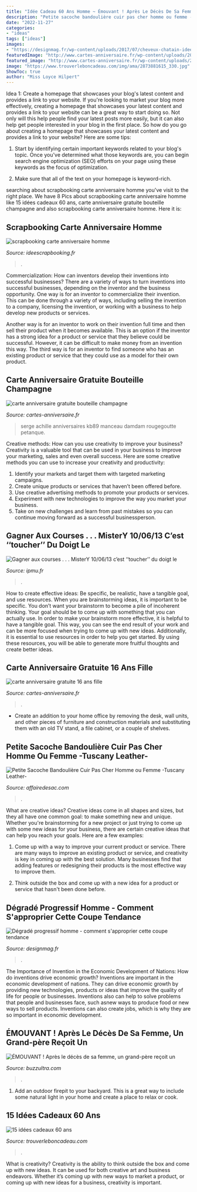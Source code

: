 ```yaml
---
title: "Idée Cadeau 60 Ans Homme ~ Émouvant ! Après Le Décès De Sa Femme, Un Grand-père Reçoit Un"
description: "Petite sacoche bandoulière cuir pas cher homme ou femme -tuscany leather-"
date: "2022-11-27"
categories:
- "ideas"
tags: ["ideas"]
images:
- "https://designmag.fr/wp-content/uploads/2017/07/cheveux-chatain-idee-masculin.jpg"
featuredImage: "http://www.cartes-anniversaire.fr/wp-content/uploads/2017/07/idee-de-carte-anniversaire-gratuite-bouteille-champagne.jpg"
featured_image: "http://www.cartes-anniversaire.fr/wp-content/uploads/2017/07/idee-de-carte-anniversaire-gratuite-bouteille-champagne.jpg"
image: "https://www.trouverleboncadeau.com/img/ama/2873881615_330.jpg"
ShowToc: true
author: "Miss Loyce Hilpert"
---
```



Idea 1: Create a homepage that showcases your blog's latest content and provides a link to your website.
If you're looking to market your blog more effectively, creating a homepage that showcases your latest content and provides a link to your website can be a great way to start doing so. Not only will this help people find your latest posts more easily, but it can also help get people interested in your blog in the first place. So how do you go about creating a homepage that showcases your latest content and provides a link to your website? Here are some tips:
1. Start by identifying certain important keywords related to your blog's topic. Once you've determined what those keywords are, you can begin search engine optimization (SEO) efforts on your page using these keywords as the focus of optimization.

2. Make sure that all of the text on your homepage is keyword-rich.

	

		
searching about scrapbooking carte anniversaire homme you've visit to the right place. We have 8 Pics about scrapbooking carte anniversaire homme like 15 idées cadeaux 60 ans, carte anniversaire gratuite bouteille champagne and also scrapbooking carte anniversaire homme. Here it is:
		
    
## Scrapbooking Carte Anniversaire Homme

<img loading=lazy src="http://www.ideescrapbooking.fr/images/scrapbooking-carte-anniversaire-homme_7.jpg" onerror="this.onerror=null;this.src='https://tse4.mm.bing.net/th?id=OIP.G2K5svEU_X3f5MYCbYWrhgHaJl&amp;pid=15.1';" alt="scrapbooking carte anniversaire homme">

_Source: ideescrapbooking.fr_

>. 

	

Commercialization: How can inventors develop their inventions into successful businesses?
There are a variety of ways to turn inventions into successful businesses, depending on the inventor and the business opportunity. 
One way is for an inventor to commercialize their invention. This can be done through a variety of ways, including selling the invention to a company, licensing the invention, or working with a business to help develop new products or services. 

Another way is for an inventor to work on their invention full time and then sell their product when it becomes available. This is an option if the inventor has a strong idea for a product or service that they believe could be successful. However, it can be difficult to make money from an invention this way. 
The third way is for an inventor to find someone who has an existing product or service that they could use as a model for their own product.

    
## Carte Anniversaire Gratuite Bouteille Champagne

<img loading=lazy src="http://www.cartes-anniversaire.fr/wp-content/uploads/2017/07/idee-de-carte-anniversaire-gratuite-bouteille-champagne.jpg" onerror="this.onerror=null;this.src='https://tse1.mm.bing.net/th?id=OIP.-5gUiYiD3iMCKZfXXPdB8gHaGu&amp;pid=15.1';" alt="carte anniversaire gratuite bouteille champagne">

_Source: cartes-anniversaire.fr_

>serge achille anniversaires kb89 manceau damdam rougegoutte petanque. 

	

Creative methods: How can you use creativity to improve your business?
Creativity is a valuable tool that can be used in your business to improve your marketing, sales and even overall success. Here are some creative methods you can use to increase your creativity and productivity: 
1. Identify your markets and target them with targeted marketing campaigns.
2. Create unique products or services that haven’t been offered before.
3. Use creative advertising methods to promote your products or services. 
4. Experiment with new technologies to improve the way you market your business. 
5. Take on new challenges and learn from past mistakes so you can continue moving forward as a successful businessperson.

    
## Gagner Aux Courses . . . MisterY 10/06/13 C’est ‘‘toucher’’ Du Doigt Le

<img loading=lazy src="https://ipmu.fr/iPMU/GAGNER_aux_Courses_files/droppedImage_9.jpg" onerror="this.onerror=null;this.src='https://tse1.mm.bing.net/th?id=OIP.xkAkH2kxAqXdg-1k2qiD0AHaCs&amp;pid=15.1';" alt="Gagner aux courses . . . MisterY 10/06/13 c’est ‘‘toucher’’ du doigt le">

_Source: ipmu.fr_

>. 

	

How to create effective ideas: Be specific, be realistic, have a tangible goal, and use resources.
When you are brainstorming ideas, it is important to be specific. You don’t want your brainstorm to become a pile of incoherent thinking. Your goal should be to come up with something that you can actually use. In order to make your brainstorm more effective, it is helpful to have a tangible goal. This way, you can see the end result of your work and can be more focused when trying to come up with new ideas. Additionally, it is essential to use resources in order to help you get started. By using these resources, you will be able to generate more fruitful thoughts and create better ideas.

    
## Carte Anniversaire Gratuite 16 Ans Fille

<img loading=lazy src="http://www.cartes-anniversaire.fr/wp-content/uploads/2018/06/idee-de-carte-anniversaire-gratuite-16-ans-fille.jpg" onerror="this.onerror=null;this.src='https://tse3.mm.bing.net/th?id=OIP.L44dl9LlaMSZcpUJcULAXgHaFD&amp;pid=15.1';" alt="carte anniversaire gratuite 16 ans fille">

_Source: cartes-anniversaire.fr_

>. 

	

- Create an addition to your home office by removing the desk, wall units, and other pieces of furniture and construction materials and substituting them with an old TV stand, a file cabinet, or a couple of shelves.

    
## Petite Sacoche Bandoulière Cuir Pas Cher Homme Ou Femme -Tuscany Leather-

<img loading=lazy src="https://www.affairedesac.com/Files/29202/Img/23/sac-bandouliere-cuir-camel-Gaby-dosx600.jpg" onerror="this.onerror=null;this.src='https://tse4.mm.bing.net/th?id=OIP.sAb5jAekNMsKzWkSH-nsiwHaJ4&amp;pid=15.1';" alt="Petite Sacoche Bandoulière Cuir Pas Cher Homme ou Femme -Tuscany Leather-">

_Source: affairedesac.com_

>. 

	

What are creative ideas?
Creative ideas come in all shapes and sizes, but they all have one common goal: to make something new and unique. Whether you're brainstorming for a new project or just trying to come up with some new ideas for your business, there are certain creative ideas that can help you reach your goals. Here are a few examples: 
1. Come up with a way to improve your current product or service. There are many ways to improve an existing product or service, and creativity is key in coming up with the best solution. Many businesses find that adding features or redesigning their products is the most effective way to improve them. 

2. Think outside the box and come up with a new idea for a product or service that hasn't been done before.

    
## Dégradé Progressif Homme - Comment S&#039;approprier Cette Coupe Tendance

<img loading=lazy src="https://designmag.fr/wp-content/uploads/2017/07/cheveux-chatain-idee-masculin.jpg" onerror="this.onerror=null;this.src='https://tse3.mm.bing.net/th?id=OIP._P4H07Ka8AetiWdz47GzuAHaIZ&amp;pid=15.1';" alt="Dégradé progressif homme - comment s&#039;approprier cette coupe tendance">

_Source: designmag.fr_

>. 

	

The Importance of Invention in the Economic Development of Nations: How do inventions drive economic growth?
Inventions are important in the economic development of nations. They can drive economic growth by providing new technologies, products or ideas that improve the quality of life for people or businesses. Inventions also can help to solve problems that people and businesses face, such asnew ways to produce food or new ways to sell products. Inventions can also create jobs, which is why they are so important in economic development.

    
## ÉMOUVANT ! Après Le Décès De Sa Femme, Un Grand-père Reçoit Un

<img loading=lazy src="http://buzzultra.com/wp-content/uploads/2015/02/cadeau-pour-grand-papa.jpg" onerror="this.onerror=null;this.src='https://tse1.mm.bing.net/th?id=OIP.6TLRwvDPhbN7SJTW_KHvDQHaEz&amp;pid=15.1';" alt="ÉMOUVANT ! Après le décès de sa femme, un grand-père reçoit un">

_Source: buzzultra.com_

>. 

	

1. Add an outdoor firepit to your backyard. This is a great way to include some natural light in your home and create a place to relax or cook. 

    
## 15 Idées Cadeaux 60 Ans

<img loading=lazy src="https://www.trouverleboncadeau.com/img/ama/2873881615_330.jpg" onerror="this.onerror=null;this.src='https://tse1.mm.bing.net/th?id=OIP.kTr1Hr39GwaQKCSyMyRj2wHaKO&amp;pid=15.1';" alt="15 idées cadeaux 60 ans">

_Source: trouverleboncadeau.com_

>. 

	

What is creativity?
Creativity is the ability to think outside the box and come up with new ideas. It can be used for both creative art and business endeavors. Whether it’s coming up with new ways to market a product, or coming up with new ideas for a business, creativity is important.

